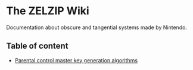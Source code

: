 # The ZELZIP Wiki

Documentation about obscure and tangential systems made by Nintendo.

## Table of content

- [Parental control master key generation algorithms](./parental-control-master-key-generation-algorithms)
